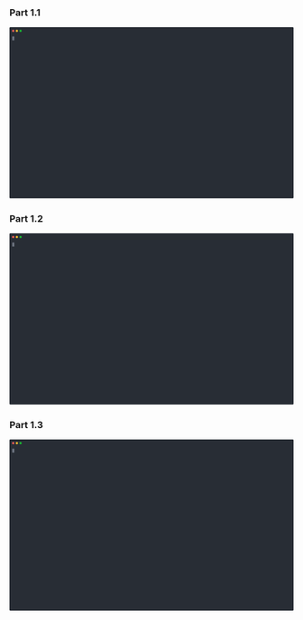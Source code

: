 ### Part 1.1
![](https://raw.githubusercontent.com/jgriemsmann/DevOpsWithDocker2020/part1/part1/svg/part1.1.svg)
### Part 1.2
![](https://raw.githubusercontent.com/jgriemsmann/DevOpsWithDocker2020/part1/part1/svg/part1.2.svg)
### Part 1.3
![](https://raw.githubusercontent.com/jgriemsmann/DevOpsWithDocker2020/part1/part1/svg/part1.3.svg)

